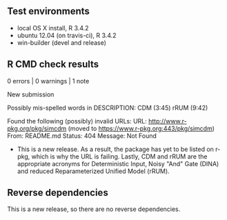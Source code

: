 ## Test environments
* local OS X install, R 3.4.2
* ubuntu 12.04 (on travis-ci), R 3.4.2
* win-builder (devel and release)

## R CMD check results

0 errors | 0 warnings | 1 note

New submission

Possibly mis-spelled words in DESCRIPTION:
  CDM (3:45)
  rRUM (9:42)

Found the following (possibly) invalid URLs:
  URL: http://www.r-pkg.org/pkg/simcdm (moved to https://www.r-pkg.org:443/pkg/simcdm)
    From: README.md
    Status: 404
    Message: Not Found
    
- This is a new release. As a result, the package has yet to be listed on 
  r-pkg, which is why the URL is failing. Lastly, CDM and rRUM are the appropriate
  acronyms for Deterministic Input, Noisy "And" Gate (DINA) and
    reduced Reparameterized Unified Model (rRUM).
    

## Reverse dependencies

This is a new release, so there are no reverse dependencies.
